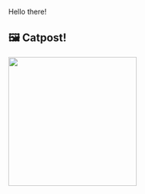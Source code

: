 Hello there!



## 🖼️ Catpost!

<sub>
    <img src="https://cdn2.thecatapi.com/images/a6c.jpg" height="256">
</sub>

